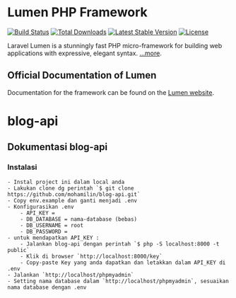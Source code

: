 # Lumen PHP Framework

[![Build Status](https://travis-ci.org/laravel/lumen-framework.svg)](https://travis-ci.org/laravel/lumen-framework)
[![Total Downloads](https://img.shields.io/packagist/dt/laravel/framework)](https://packagist.org/packages/laravel/lumen-framework)
[![Latest Stable Version](https://img.shields.io/packagist/v/laravel/framework)](https://packagist.org/packages/laravel/lumen-framework)
[![License](https://img.shields.io/packagist/l/laravel/framework)](https://packagist.org/packages/laravel/lumen-framework)

Laravel Lumen is a stunningly fast PHP micro-framework for building web applications with expressive, elegant syntax.  [...more](https://lumen.laravel.com/docs).

## Official Documentation of Lumen

Documentation for the framework can be found on the [Lumen website](https://lumen.laravel.com/docs).


# blog-api 
## Dokumentasi blog-api
### Instalasi
    - Instal project ini dalam local anda
    - Lakukan clone dg perintah `$ git clone https://github.com/mohamilin/blog-api.git`
    - Copy env.example dan ganti menjadi .env
    - Konfigurasikan .env
        - API_KEY = 
        - DB_DATABASE = nama-database (bebas)
        - DB_USERNAME = root
        - DB_PASSWORD = 
    - untuk mendapatkan API_KEY :
        - Jalankan blog-api dengan perintah `$ php -S localhost:8000 -t public`
        - Klik di browser `http://localhost:8000/key`
        - Copy-paste Key yang anda dapatkan dan letakkan dalam API_KEY di .env
    - Jalankan `http://localhost/phpmyadmin`
    - Setting nama database dalam `http://localhost/phpmyadmin`, sesuaikan nama database dengan .env

### 